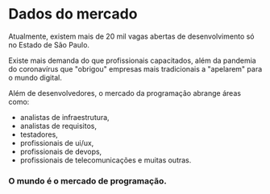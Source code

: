 # Dados do mercado

Atualmente, existem mais de 20 mil vagas abertas de desenvolvimento só no Estado de São Paulo.

Existe mais demanda do que profissionais capacitados, além da pandemia do coronavírus que "obrigou" empresas mais tradicionais a "apelarem" para o mundo digital.

Além de desenvolvedores, o mercado da programação abrange áreas como:
* analistas de infraestrutura,
* analistas de requisitos,
* testadores,
* profissionais de ui/ux,
* profissionais de devops,
* profissionais de telecomunicações
e muitas outras.

### O mundo é o mercado de programação.
